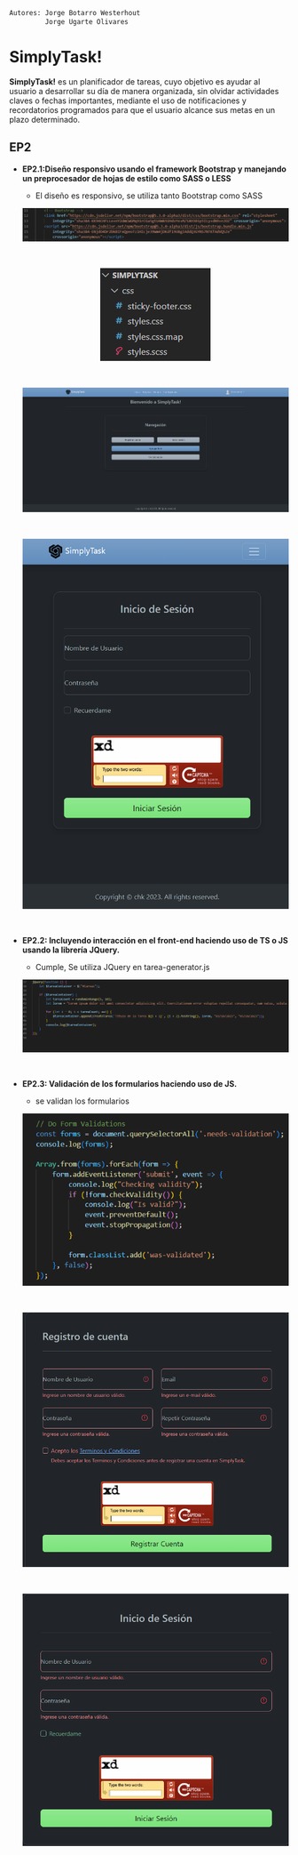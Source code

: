 <!-- Proyecto en desarrollo, las funcionalidades pueden sufrir modificaciones en las distintas versiones -->

    Autores: Jorge Botarro Westerhout
             Jorge Ugarte Olivares



# SimplyTask!

**SimplyTask!** es un planificador de tareas, cuyo objetivo es ayudar al usuario a desarrollar su día de manera organizada, sin olvidar actividades claves o fechas importantes, mediante el uso de notificaciones y recordatorios programados para que el usuario alcance sus metas en un plazo determinado.

## EP2

* **EP2.1:Diseño responsivo usando el framework Bootstrap y manejando un preprocesador de hojas de estilo como SASS o LESS**
    * El diseño es responsivo, se utiliza tanto Bootstrap como SASS
    <p align="center">
    <img src="img/EP2/ssep2.png">
    </p>
    <br/>

    <p align="center">
    <img src="img/EP2/ssep2.1.png">
    </p>
    <br/>

    <p align="center">
    <img src="img/EP2/ssep2_1.png">
    </p>
    <br/>

    <p align="center">
    <img src="img/EP2/ssep2_2.png">
    </p>
    <br/>
* **EP2.2: Incluyendo interacción en el front-end haciendo uso de TS o JS usando la librería JQuery.**
    * Cumple, Se utiliza JQuery en tarea-generator.js
    <p align="center">
    <img src="img/EP2/jquery.png">
    </p>
    <br/>
+ **EP2.3: Validación de los formularios haciendo uso de JS.**

    * se validan los formularios
    <p align="center">
    <img src="img/EP2/ss2.png">
    </p>
    <br/>

    <p align="center">
    <img src="img/EP2/ss3.png">
    </p>
    <br/>

    <p align="center">
    <img src="img/EP2/ss4.png">
    </p>
    <br/>

    